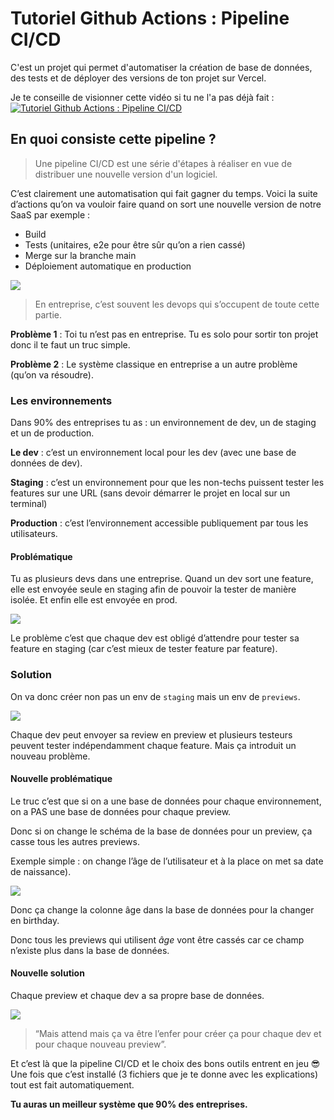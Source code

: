 # Tutoriel Github Actions : Pipeline CI/CD

C'est un projet qui permet d'automatiser la création de base de données, des tests et de déployer des versions de ton projet sur Vercel.

Je te conseille de visionner cette vidéo si tu ne l'a pas déjà fait : [![Tutoriel Github Actions : Pipeline CI/CD](https://www.media.codympia.com/wp-content/uploads/2024/07/tutoriel-github-actions-pipeline-ci-cd.webp)](https://youtu.be/WcISI96Wljo)

## En quoi consiste cette pipeline ?

> Une pipeline CI/CD est une série d'étapes à réaliser en vue de distribuer une nouvelle version d'un logiciel.

C’est clairement une automatisation qui fait gagner du temps. Voici la suite d’actions qu’on va vouloir faire quand on sort une nouvelle version de notre SaaS par exemple :

- Build
- Tests (unitaires, e2e pour être sûr qu’on a rien cassé)
- Merge sur la branche main
- Déploiement automatique en production

[](https://substackcdn.com/image/fetch/f_auto,q_auto:good,fl_progressive:steep/https%3A%2F%2Fsubstack-post-media.s3.amazonaws.com%2Fpublic%2Fimages%2Fd9853ffe-0450-4c13-80cf-8f5c8e0491e3_1418x743.png)

![](https://substackcdn.com/image/fetch/w_1456,c_limit,f_auto,q_auto:good,fl_progressive:steep/https%3A%2F%2Fsubstack-post-media.s3.amazonaws.com%2Fpublic%2Fimages%2Fd9853ffe-0450-4c13-80cf-8f5c8e0491e3_1418x743.png)

> En entreprise, c’est souvent les devops qui s’occupent de toute cette partie.

**Problème 1** : Toi tu n’est pas en entreprise. Tu es solo pour sortir ton projet donc il te faut un truc simple.

**Problème 2** : Le système classique en entreprise a un autre problème (qu’on va résoudre).

### Les environnements

Dans 90% des entreprises tu as : un environnement de dev, un de staging et un de production.

**Le dev** : c’est un environnement local pour les dev (avec une base de données de dev).

**Staging** : c’est un environnement pour que les non-techs puissent tester les features sur une URL (sans devoir démarrer le projet en local sur un terminal)

**Production** : c’est l’environnement accessible publiquement par tous les utilisateurs.

#### Problématique

Tu as plusieurs devs dans une entreprise. Quand un dev sort une feature, elle est envoyée seule en staging afin de pouvoir la tester de manière isolée. Et enfin elle est envoyée en prod.

[](https://substackcdn.com/image/fetch/f_auto,q_auto:good,fl_progressive:steep/https%3A%2F%2Fsubstack-post-media.s3.amazonaws.com%2Fpublic%2Fimages%2Fca3d0bfc-e76d-44a2-aeb5-43424330c733_1219x739.png)

![](https://substackcdn.com/image/fetch/w_1456,c_limit,f_auto,q_auto:good,fl_progressive:steep/https%3A%2F%2Fsubstack-post-media.s3.amazonaws.com%2Fpublic%2Fimages%2Fca3d0bfc-e76d-44a2-aeb5-43424330c733_1219x739.png)

Le problème c’est que chaque dev est obligé d’attendre pour tester sa feature en staging (car c’est mieux de tester feature par feature).

### Solution

On va donc créer non pas un env de `staging` mais un env de `previews`.

[](https://substackcdn.com/image/fetch/f_auto,q_auto:good,fl_progressive:steep/https%3A%2F%2Fsubstack-post-media.s3.amazonaws.com%2Fpublic%2Fimages%2Fe60f8efa-8d43-4062-ab07-e66ac3d4ca41_1170x731.png)

![](https://substackcdn.com/image/fetch/w_1456,c_limit,f_auto,q_auto:good,fl_progressive:steep/https%3A%2F%2Fsubstack-post-media.s3.amazonaws.com%2Fpublic%2Fimages%2Fe60f8efa-8d43-4062-ab07-e66ac3d4ca41_1170x731.png)

Chaque dev peut envoyer sa review en preview et plusieurs testeurs peuvent tester indépendamment chaque feature. Mais ça introduit un nouveau problème.

#### Nouvelle problématique

Le truc c’est que si on a une base de données pour chaque environnement, on a PAS une base de données pour chaque preview.

Donc si on change le schéma de la base de données pour un preview, ça casse tous les autres previews.

Exemple simple : on change l’âge de l’utilisateur et à la place on met sa date de naissance).

[](https://substackcdn.com/image/fetch/f_auto,q_auto:good,fl_progressive:steep/https%3A%2F%2Fsubstack-post-media.s3.amazonaws.com%2Fpublic%2Fimages%2F9b6453a7-2012-40be-bdc8-20bde0ebf97a_707x845.png)

![](https://substackcdn.com/image/fetch/w_1456,c_limit,f_auto,q_auto:good,fl_progressive:steep/https%3A%2F%2Fsubstack-post-media.s3.amazonaws.com%2Fpublic%2Fimages%2F9b6453a7-2012-40be-bdc8-20bde0ebf97a_707x845.png)

Donc ça change la colonne âge dans la base de données pour la changer en birthday.

Donc tous les previews qui utilisent _âge_ vont être cassés car ce champ n’existe plus dans la base de données.

#### Nouvelle solution

Chaque preview et chaque dev a sa propre base de données.

[](https://substackcdn.com/image/fetch/f_auto,q_auto:good,fl_progressive:steep/https%3A%2F%2Fsubstack-post-media.s3.amazonaws.com%2Fpublic%2Fimages%2Fe61955cb-db45-4da6-a4fc-c335a74a4c2d_953x857.png)

![](https://substackcdn.com/image/fetch/w_1456,c_limit,f_auto,q_auto:good,fl_progressive:steep/https%3A%2F%2Fsubstack-post-media.s3.amazonaws.com%2Fpublic%2Fimages%2Fe61955cb-db45-4da6-a4fc-c335a74a4c2d_953x857.png)

> “Mais attend mais ça va être l’enfer pour créer ça pour chaque dev et pour chaque nouveau preview”.

Et c’est là que la pipeline CI/CD et le choix des bons outils entrent en jeu 😎 Une fois que c’est installé (3 fichiers que je te donne avec les explications) tout est fait automatiquement.

**Tu auras un meilleur système que 90% des entreprises.**
